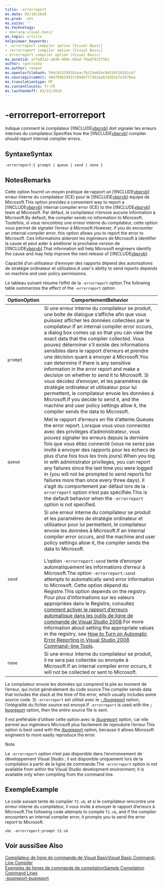 ```yaml
---
title: -errorreport
ms.date: 03/10/2018
ms.prod: .net
ms.suite: ''
ms.technology:
- devlang-visual-basic
ms.topic: article
helpviewer_keywords:
- -errorreport compiler option [Visual Basic]
- /errorreport compiler option [Visual Basic]
- errorreport compiler option [Visual Basic]
ms.assetid: a7fe83a2-a6d8-460c-8dad-79a8f433f501
author: rpetrusha
ms.author: ronpet
ms.openlocfilehash: 59dc833299161eac7b119e654c94534f202b1cb7
ms.sourcegitcommit: 498799639937c89de777361aab74261efe7b79ea
ms.translationtype: MT
ms.contentlocale: fr-FR
ms.lasthandoff: 03/22/2018
---
```

# <a name="-errorreport"></a><span data-ttu-id="8d726-102">-errorreport</span><span class="sxs-lookup"><span data-stu-id="8d726-102">-errorreport</span></span>
<span data-ttu-id="8d726-103">Indique comment le compilateur [!INCLUDE[vbprvb](~/includes/vbprvb-md.md)] doit signaler les erreurs internes du compilateur.</span><span class="sxs-lookup"><span data-stu-id="8d726-103">Specifies how the [!INCLUDE[vbprvb](~/includes/vbprvb-md.md)] compiler should report internal compiler errors.</span></span>  
  
## <a name="syntax"></a><span data-ttu-id="8d726-104">Syntaxe</span><span class="sxs-lookup"><span data-stu-id="8d726-104">Syntax</span></span>  
  
```  
-errorreport:{ prompt | queue | send | none }  
```  
  
## <a name="remarks"></a><span data-ttu-id="8d726-105">Notes</span><span class="sxs-lookup"><span data-stu-id="8d726-105">Remarks</span></span>  
 <span data-ttu-id="8d726-106">Cette option fournit un moyen pratique de rapport un [!INCLUDE[vbprvb](~/includes/vbprvb-md.md)] erreur interne du compilateur (ICE) pour le [!INCLUDE[vbprvb](~/includes/vbprvb-md.md)] équipe de Microsoft.</span><span class="sxs-lookup"><span data-stu-id="8d726-106">This option provides a convenient way to report a [!INCLUDE[vbprvb](~/includes/vbprvb-md.md)] internal compiler error (ICE) to the [!INCLUDE[vbprvb](~/includes/vbprvb-md.md)] team at Microsoft.</span></span> <span data-ttu-id="8d726-107">Par défaut, le compilateur n’envoie aucune information à Microsoft.</span><span class="sxs-lookup"><span data-stu-id="8d726-107">By default, the compiler sends no information to Microsoft.</span></span> <span data-ttu-id="8d726-108">Toutefois, si vous rencontrez une erreur interne du compilateur, cette option vous permet de signaler l’erreur à Microsoft.</span><span class="sxs-lookup"><span data-stu-id="8d726-108">However, if you do encounter an internal compiler error, this option allows you to report the error to Microsoft.</span></span> <span data-ttu-id="8d726-109">Ces informations aideront les ingénieurs de Microsoft à identifier la cause et peut aider à améliorer la prochaine version de [!INCLUDE[vbprvb](~/includes/vbprvb-md.md)].</span><span class="sxs-lookup"><span data-stu-id="8d726-109">That information will help Microsoft engineers identify the cause and may help improve the next release of [!INCLUDE[vbprvb](~/includes/vbprvb-md.md)].</span></span>  
  
 <span data-ttu-id="8d726-110">Capacité d’un utilisateur d’envoyer des rapports dépend des autorisations de stratégie ordinateur et utilisateur.</span><span class="sxs-lookup"><span data-stu-id="8d726-110">A user's ability to send reports depends on machine and user policy permissions.</span></span>  
  
 <span data-ttu-id="8d726-111">Le tableau suivant résume l’effet de la `-errorreport` option.</span><span class="sxs-lookup"><span data-stu-id="8d726-111">The following table summarizes the effect of the `-errorreport` option.</span></span>  
  
|<span data-ttu-id="8d726-112">Option</span><span class="sxs-lookup"><span data-stu-id="8d726-112">Option</span></span>|<span data-ttu-id="8d726-113">Comportement</span><span class="sxs-lookup"><span data-stu-id="8d726-113">Behavior</span></span>|  
|---|---|  
|`prompt`|<span data-ttu-id="8d726-114">Si une erreur interne du compilateur se produit, une boîte de dialogue s’affiche afin que vous puissiez afficher les données collectées par le compilateur.</span><span class="sxs-lookup"><span data-stu-id="8d726-114">If an internal compiler error occurs, a dialog box comes up so that you can view the exact data that the compiler collected.</span></span> <span data-ttu-id="8d726-115">Vous pouvez déterminer s’il existe des informations sensibles dans le rapport d’erreurs et prendre une décision quant à envoyer à Microsoft.</span><span class="sxs-lookup"><span data-stu-id="8d726-115">You can determine if there is any sensitive information in the error report and make a decision on whether to send it to Microsoft.</span></span> <span data-ttu-id="8d726-116">Si vous décidez d’envoyer, et les paramètres de stratégie ordinateur et utilisateur pour lui permettent, le compilateur envoie les données à Microsoft.</span><span class="sxs-lookup"><span data-stu-id="8d726-116">If you decide to send it, and the machine and user policy settings allow it, the compiler sends the data to Microsoft.</span></span>|  
|`queue`|<span data-ttu-id="8d726-117">Met le rapport d’erreurs en file d’attente.</span><span class="sxs-lookup"><span data-stu-id="8d726-117">Queues the error report.</span></span> <span data-ttu-id="8d726-118">Lorsque vous vous connectez avec des privilèges d’administrateur, vous pouvez signaler les erreurs depuis la dernière fois que vous étiez connecté (vous ne serez pas invité à envoyer des rapports pour les échecs de plus d’une fois tous les trois jours).</span><span class="sxs-lookup"><span data-stu-id="8d726-118">When you log in with administrator privileges, you can report any failures since the last time you were logged in (you will not be prompted to send reports for failures more than once every three days).</span></span> <span data-ttu-id="8d726-119">Il s’agit du comportement par défaut lors de la `-errorreport` option n’est pas spécifiée.</span><span class="sxs-lookup"><span data-stu-id="8d726-119">This is the default behavior when the `-errorreport` option is not specified.</span></span>|  
|`send`|<span data-ttu-id="8d726-120">Si une erreur interne du compilateur se produit et les paramètres de stratégie ordinateur et utilisateur pour lui permettent, le compilateur envoie les données à Microsoft.</span><span class="sxs-lookup"><span data-stu-id="8d726-120">If an internal compiler error occurs, and the machine and user policy settings allow it, the compiler sends the data to Microsoft.</span></span><br /><br /> <span data-ttu-id="8d726-121">L’option `-errorreport:send` tente d’envoyer automatiquement les informations d’erreur à Microsoft.</span><span class="sxs-lookup"><span data-stu-id="8d726-121">The option `-errorreport:send` attempts to automatically send error information to Microsoft.</span></span> <span data-ttu-id="8d726-122">Cette option dépend du Registre.</span><span class="sxs-lookup"><span data-stu-id="8d726-122">This option depends on the registry.</span></span> <span data-ttu-id="8d726-123">Pour plus d’informations sur les valeurs appropriées dans le Registre, consultez [comment activer le rapport d’erreurs automatique dans les outils de ligne de commande de Visual Studio 2008](http://go.microsoft.com/fwlink/?LinkID=184695).</span><span class="sxs-lookup"><span data-stu-id="8d726-123">For more information about setting the appropriate values in the registry, see [How to Turn on Automatic Error Reporting in Visual Studio 2008 Command-line Tools](http://go.microsoft.com/fwlink/?LinkID=184695).</span></span>|  
|`none`|<span data-ttu-id="8d726-124">Si une erreur interne du compilateur se produit, il ne sera pas collectée ou envoyée à Microsoft.</span><span class="sxs-lookup"><span data-stu-id="8d726-124">If an internal compiler error occurs, it will not be collected or sent to Microsoft.</span></span>|  
  
 <span data-ttu-id="8d726-125">Le compilateur envoie les données qui comprend la pile au moment de l’erreur, qui inclut généralement du code source.</span><span class="sxs-lookup"><span data-stu-id="8d726-125">The compiler sends data that includes the stack at the time of the error, which usually includes some source code.</span></span> <span data-ttu-id="8d726-126">Si `-errorreport` est utilisé avec le [- /bugreport](../../../visual-basic/reference/command-line-compiler/bugreport.md) option, l’intégralité du fichier source est envoyé.</span><span class="sxs-lookup"><span data-stu-id="8d726-126">If `-errorreport` is used with the [-bugreport](../../../visual-basic/reference/command-line-compiler/bugreport.md) option, then the entire source file is sent.</span></span>  
  
 <span data-ttu-id="8d726-127">Il est préférable d’utiliser cette option avec la [/bugreport](../../../visual-basic/reference/command-line-compiler/bugreport.md) option, car elle permet aux ingénieurs Microsoft plus facilement de reproduire l’erreur.</span><span class="sxs-lookup"><span data-stu-id="8d726-127">This option is best used with the [/bugreport](../../../visual-basic/reference/command-line-compiler/bugreport.md) option, because it allows Microsoft engineers to more easily reproduce the error.</span></span>  
  
> [!NOTE]
>  <span data-ttu-id="8d726-128">Le `-errorreport` option n’est pas disponible dans l’environnement de développement Visual Studio ; il est disponible uniquement lors de la compilation à partir de la ligne de commande.</span><span class="sxs-lookup"><span data-stu-id="8d726-128">The `-errorreport` option is not available from within the Visual Studio development environment; it is available only when compiling from the command line.</span></span>  
  
## <a name="example"></a><span data-ttu-id="8d726-129">Exemple</span><span class="sxs-lookup"><span data-stu-id="8d726-129">Example</span></span>  
 <span data-ttu-id="8d726-130">Le code suivant tente de compiler `T2.vb`, et si le compilateur rencontre une erreur interne du compilateur, il vous invite à envoyer le rapport d’erreurs à Microsoft.</span><span class="sxs-lookup"><span data-stu-id="8d726-130">The following code attempts to compile `T2.vb`, and if the compiler encounters an internal compiler error, it prompts you to send the error report to Microsoft.</span></span>  
  
```  
vbc -errorreport:prompt t2.vb  
```  
  
## <a name="see-also"></a><span data-ttu-id="8d726-131">Voir aussi</span><span class="sxs-lookup"><span data-stu-id="8d726-131">See Also</span></span>  
 [<span data-ttu-id="8d726-132">Compilateur de ligne de commande de Visual Basic</span><span class="sxs-lookup"><span data-stu-id="8d726-132">Visual Basic Command-Line Compiler</span></span>](../../../visual-basic/reference/command-line-compiler/index.md)  
 [<span data-ttu-id="8d726-133">Exemples de lignes de commande de compilation</span><span class="sxs-lookup"><span data-stu-id="8d726-133">Sample Compilation Command Lines</span></span>](../../../visual-basic/reference/command-line-compiler/sample-compilation-command-lines.md)  
 [<span data-ttu-id="8d726-134">-bugreport</span><span class="sxs-lookup"><span data-stu-id="8d726-134">-bugreport</span></span>](../../../visual-basic/reference/command-line-compiler/bugreport.md)
